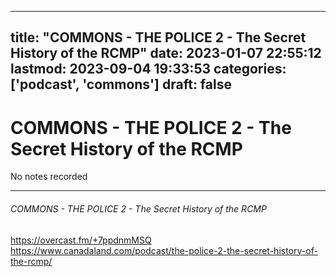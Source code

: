 
---
title: "COMMONS - THE POLICE 2 - The Secret History of the RCMP"
date: 2023-01-07 22:55:12
lastmod: 2023-09-04 19:33:53
categories: ['podcast', 'commons']
draft: false
---


# COMMONS - THE POLICE 2 - The Secret History of the RCMP

No notes recorded

- - -
###### COMMONS - THE POLICE 2 - The Secret History of the RCMP

https://overcast.fm/+7ppdnmMSQ  
https://www.canadaland.com/podcast/the-police-2-the-secret-history-of-the-rcmp/

<!-- #public #podcast #commons -->

<!-- {BearID:2206F8A9-AE94-42AD-92F9-5F47E338F813-28016-00002D980EDC33CE} -->
